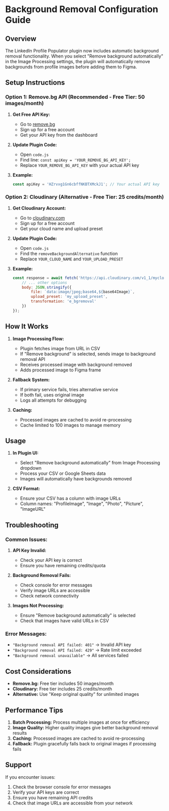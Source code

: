 # Background Removal Configuration Guide

## Overview
The LinkedIn Profile Populator plugin now includes automatic background removal functionality. When you select "Remove background automatically" in the Image Processing settings, the plugin will automatically remove backgrounds from profile images before adding them to Figma.

## Setup Instructions

### Option 1: Remove.bg API (Recommended - Free Tier: 50 images/month)

1. **Get Free API Key:**
   - Go to [remove.bg](https://www.remove.bg/api)
   - Sign up for a free account
   - Get your API key from the dashboard

2. **Update Plugin Code:**
   - Open `code.js`
   - Find line: `const apiKey = 'YOUR_REMOVE_BG_API_KEY';`
   - Replace `YOUR_REMOVE_BG_API_KEY` with your actual API key

3. **Example:**
   ```javascript
   const apiKey = 'HZrvxg1Gn6cbffNKBTXMckJ1'; // Your actual API key
   ```

### Option 2: Cloudinary (Alternative - Free Tier: 25 credits/month)

1. **Get Cloudinary Account:**
   - Go to [cloudinary.com](https://cloudinary.com)
   - Sign up for a free account
   - Get your cloud name and upload preset

2. **Update Plugin Code:**
   - Open `code.js`
   - Find the `removeBackgroundAlternative` function
   - Replace `YOUR_CLOUD_NAME` and `YOUR_UPLOAD_PRESET`

3. **Example:**
   ```javascript
   const response = await fetch('https://api.cloudinary.com/v1_1/mycloudname/image/upload', {
       // ... other options
       body: JSON.stringify({
           file: `data:image/jpeg;base64,${base64Image}`,
           upload_preset: 'my_upload_preset',
           transformation: 'e_bgremoval'
       })
   });
   ```

## How It Works

1. **Image Processing Flow:**
   - Plugin fetches image from URL in CSV
   - If "Remove background" is selected, sends image to background removal API
   - Receives processed image with background removed
   - Adds processed image to Figma frame

2. **Fallback System:**
   - If primary service fails, tries alternative service
   - If both fail, uses original image
   - Logs all attempts for debugging

3. **Caching:**
   - Processed images are cached to avoid re-processing
   - Cache limited to 100 images to manage memory

## Usage

1. **In Plugin UI:**
   - Select "Remove background automatically" from Image Processing dropdown
   - Process your CSV or Google Sheets data
   - Images will automatically have backgrounds removed

2. **CSV Format:**
   - Ensure your CSV has a column with image URLs
   - Column names: "ProfileImage", "Image", "Photo", "Picture", "ImageURL"

## Troubleshooting

### Common Issues:

1. **API Key Invalid:**
   - Check your API key is correct
   - Ensure you have remaining credits/quota

2. **Background Removal Fails:**
   - Check console for error messages
   - Verify image URLs are accessible
   - Check network connectivity

3. **Images Not Processing:**
   - Ensure "Remove background automatically" is selected
   - Check that images have valid URLs in CSV

### Error Messages:

- `"Background removal API failed: 401"` → Invalid API key
- `"Background removal API failed: 429"` → Rate limit exceeded
- `"Background removal unavailable"` → All services failed

## Cost Considerations

- **Remove.bg:** Free tier includes 50 images/month
- **Cloudinary:** Free tier includes 25 credits/month
- **Alternative:** Use "Keep original quality" for unlimited images

## Performance Tips

1. **Batch Processing:** Process multiple images at once for efficiency
2. **Image Quality:** Higher quality images give better background removal results
3. **Caching:** Processed images are cached to avoid re-processing
4. **Fallback:** Plugin gracefully falls back to original images if processing fails

## Support

If you encounter issues:
1. Check the browser console for error messages
2. Verify your API keys are correct
3. Ensure you have remaining API credits
4. Check that image URLs are accessible from your network
